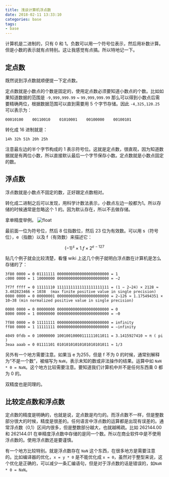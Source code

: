 ```yaml
---
title: 浅谈计算机浮点数
date: 2018-02-11 13:33:10
categories: base
tags:
- base
---
```



计算机是二进制的，只有 0 和 1。负数可以用一个符号位表示，然后用补数计算。但是小数的表示就有点特别。这让我感觉有点搞。所以特地记一下。

## 定点数
既然说到浮点数就顺便提一下定点数。

定点数就是小数点的个数是固定的，使用定点数必须要知道小数点的个数。比如如果知道数据的范围是 `-9,999,999.99` ~ `99,999,999.99` 那么可以得到小数点后需要精确两位，根据数据范围可以直到需要用 5 个字节存储。因此 `-4,325,120.25` 可以表示为：
```
00010100    00110010    01010001    00100000    00100101
```

转化成 16 进制就是：
```
14h 32h 51h 20h 25h
```

注意最左边的半个字节构成的 1 表示符号位。这就是定点数，很直观，因为知道数据就是有两位小数，所以直接默认最后一个字节保存小数。定点数就是小数点固定的数。

## 浮点数
浮点数就是小数点不固定的数，正好跟定点数相对。

转化成二进制之后可以发现，用科学计数法表示，小数点左边一般都为1。所以存储的时候通常是忽略这个 1 的。因为默认存在，所以不去做存储。

拿单精度举例。
![float](https://i.loli.net/2018/12/05/5c07499809a8d.png)

最前面一位为符号位，然后 8 位指数位，然后 23 位为有效数。可以用 s（符号位），e（指数）以及 f（有效数）来描述它：

$$(-1)^s \times  1.f \times  2^{e-127}$$
<!-- ![float-math](https://i.loli.net/2018/12/05/5c0749b0e5c28.png) -->

贴几个例子就会比较清楚，看懂 wiki 上这几个例子就明白浮点数在计算机是怎么存储的了：
```
3f80 0000 = 0 01111111 00000000000000000000000 = 1
c000 0000 = 1 10000000 00000000000000000000000 = −2
```
```
7f7f ffff = 0 11111110 11111111111111111111111 = (1 − 2−24) × 2128 ≈ 3.402823466 × 1038  (max finite positive value in single precision)
0080 0000 = 0 00000001 00000000000000000000000 = 2−126 ≈ 1.175494351 × 10−38 (min normalized positive value in single precision)
```
```
0000 0000 = 0 00000000 00000000000000000000000 = 0
8000 0000 = 1 00000000 00000000000000000000000 = −0
```
```
7f80 0000 = 0 11111111 00000000000000000000000 = infinity
ff80 0000 = 1 11111111 00000000000000000000000 = −infinity
```
```
4049 0fdb = 0 10000000 10010010000111111011011 = 3.1415927410 ≈ π ( pi )
3eaa aaab = 0 01111101 01010101010101010101011 ≈ 1/3
```

另外有一个地方需要注意。如果当 e 为255，但是 f 不为 0 的时候，通常别解释为“不是一个数”，被缩写为 `NaN`，表示未知的数或非法操作的结果。运算中如 `NaN * 0 = NaN`。这个地方比较需要注意。要知道我们计算机中并不是任何东西乘 0 都为 0 的。

双精度也是同理的。

## 比较定点数和浮点数
定点数的精度是明确的，也就是说，定点数是均匀的。而浮点数不一样，但是整数部分很大的时候，精度是很差的。任何语言中浮点数的运算都是出现有误差的。通常浮点数（0,1）区间内很多，但是整数部分越大，也就越稀疏。比如 262144.00 和 262144.01 在单精度浮点数中存储的是同一个数。所以在商业软件中是不使用浮点数的。使用浮点数还是要谨慎。

有一个地方比较特别。就是浮点数存在 `NaN` 这个东西，在很多地方是需要注意的。比如编译器的优化，`x = y * 0` 是不能优化成 `x = 0`，虽然对于整型来说，这个优化是正确的，可以减少一条汇编语句，但是对于浮点数的话是错误的，如`NaN * 0 = NaN`。